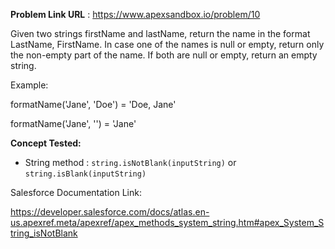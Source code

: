 **Problem Link URL** : https://www.apexsandbox.io/problem/10

Given two strings firstName and lastName, return the name in the format LastName, FirstName. In case one of the names is null or empty, return only the non-empty part of the name. If both are null or empty, return an empty string.

Example:

formatName('Jane', 'Doe') = 'Doe, Jane'

formatName('Jane', '') = 'Jane'

**Concept Tested:**
- String method : `string.isNotBlank(inputString)` or `string.isBlank(inputString)`


Salesforce Documentation Link:

https://developer.salesforce.com/docs/atlas.en-us.apexref.meta/apexref/apex_methods_system_string.htm#apex_System_String_isNotBlank